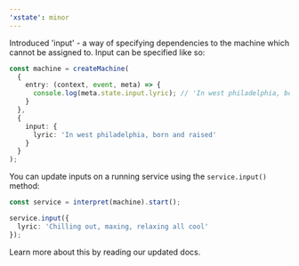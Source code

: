 ```yaml
---
'xstate': minor
---
```


Introduced 'input' - a way of specifying dependencies to the machine which cannot be assigned to. Input can be specified like so:

```ts
const machine = createMachine(
  {
    entry: (context, event, meta) => {
      console.log(meta.state.input.lyric); // 'In west philadelphia, born and raised'
    }
  },
  {
    input: {
      lyric: 'In west philadelphia, born and raised'
    }
  }
);
```

You can update inputs on a running service using the `service.input()` method:

```ts
const service = interpret(machine).start();

service.input({
  lyric: 'Chilling out, maxing, relaxing all cool'
});
```

Learn more about this by reading our updated docs.
